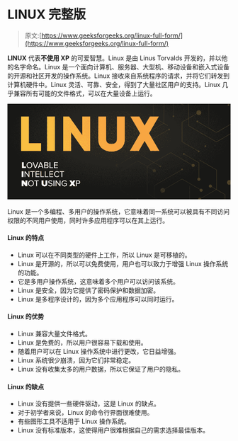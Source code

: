 # LINUX 完整版

> 原文:[https://www.geeksforgeeks.org/linux-full-form/](https://www.geeksforgeeks.org/linux-full-form/)

**LINUX** 代表**不使用 XP** 的可爱智慧。Linux 是由 Linus Torvalds 开发的，并以他的名字命名。Linux 是一个面向计算机、服务器、大型机、移动设备和嵌入式设备的开源和社区开发的操作系统。Linux 接收来自系统程序的请求，并将它们转发到计算机硬件中。Linux 灵活、可靠、安全，得到了大量社区用户的支持。Linux 几乎兼容所有可能的文件格式，可以在大量设备上运行。

![LINUX-Full-Form](img/df2cf7d47b2b0a864135ed9217ae865b.png)

Linux 是一个多编程、多用户的操作系统，它意味着同一系统可以被具有不同访问权限的不同用户使用，同时许多应用程序可以在其上运行。

#### Linux 的特点

*   Linux 可以在不同类型的硬件上工作，所以 Linux 是可移植的。
*   Linux 是开源的，所以可以免费使用，用户也可以致力于增强 Linux 操作系统的功能。
*   它是多用户操作系统，这意味着多个用户可以访问该系统。
*   Linux 是安全，因为它提供了密码保护和数据加密。
*   Linux 是多程序设计的，因为多个应用程序可以同时运行。

#### Linux 的优势

*   Linux 兼容大量文件格式。
*   Linux 是免费的，所以用户很容易下载和使用。
*   随着用户可以在 Linux 操作系统中进行更改，它日益增强。
*   Linux 系统很少崩溃，因为它们非常稳定。
*   Linux 没有收集太多的用户数据，所以它保证了用户的隐私。

#### Linux 的缺点

*   Linux 没有提供一些硬件驱动，这是 Linux 的缺点。
*   对于初学者来说，Linux 的命令行界面很难使用。
*   有些图形工具不适用于 Linux 操作系统。
*   Linux 没有标准版本，这使得用户很难根据自己的需求选择最佳版本。